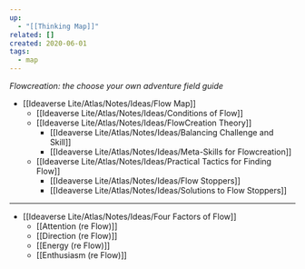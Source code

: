```yaml
---
up:
  - "[[Thinking Map]]"
related: []
created: 2020-06-01
tags:
  - map
---
```


*Flowcreation: the choose your own adventure field guide*

- [[Ideaverse Lite/Atlas/Notes/Ideas/Flow Map]]
	- [[Ideaverse Lite/Atlas/Notes/Ideas/Conditions of Flow]]
	- [[Ideaverse Lite/Atlas/Notes/Ideas/FlowCreation Theory]]
		- [[Ideaverse Lite/Atlas/Notes/Ideas/Balancing Challenge and Skill]]
		- [[Ideaverse Lite/Atlas/Notes/Ideas/Meta-Skills for Flowcreation]]
	- [[Ideaverse Lite/Atlas/Notes/Ideas/Practical Tactics for Finding Flow]]
		- [[Ideaverse Lite/Atlas/Notes/Ideas/Flow Stoppers]]
		- [[Ideaverse Lite/Atlas/Notes/Ideas/Solutions to Flow Stoppers]]	

---
- [[Ideaverse Lite/Atlas/Notes/Ideas/Four Factors of Flow]]
	- [[Attention (re Flow)]]
	- [[Direction (re Flow)]]
	- [[Energy (re Flow)]]
	- [[Enthusiasm (re Flow)]]

